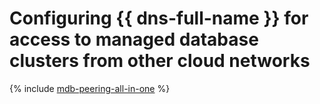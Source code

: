 # Configuring {{ dns-full-name }} for access to managed database clusters from other cloud networks

{% include [mdb-peering-all-in-one](../../_includes/tutorials/mdb-dns-peering-all-in-one.md) %}

